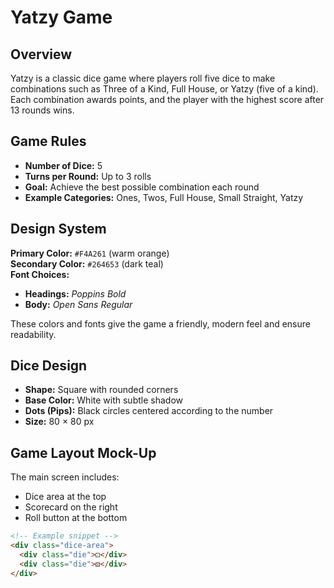 # Yatzy Game

## Overview
Yatzy is a classic dice game where players roll five dice to make combinations such as Three of a Kind, Full House, or Yatzy (five of a kind). Each combination awards points, and the player with the highest score after 13 rounds wins.

## Game Rules
- **Number of Dice:** 5  
- **Turns per Round:** Up to 3 rolls  
- **Goal:** Achieve the best possible combination each round  
- **Example Categories:** Ones, Twos, Full House, Small Straight, Yatzy  

## Design System
**Primary Color:** `#F4A261` (warm orange)  
**Secondary Color:** `#264653` (dark teal)  
**Font Choices:**  
- **Headings:** *Poppins Bold*  
- **Body:** *Open Sans Regular*  

These colors and fonts give the game a friendly, modern feel and ensure readability.

## Dice Design
- **Shape:** Square with rounded corners  
- **Base Color:** White with subtle shadow  
- **Dots (Pips):** Black circles centered according to the number  
- **Size:** 80 × 80 px

## Game Layout Mock-Up
The main screen includes:
- Dice area at the top  
- Scorecard on the right  
- Roll button at the bottom  

```html
<!-- Example snippet -->
<div class="dice-area">
  <div class="die">⚀</div>
  <div class="die">⚄</div>
</div>

